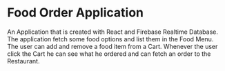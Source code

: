 # Food Order Application

An Application that is created with React and Firebase Realtime Database. The application fetch some food options and list them in the Food Menu. The user can add and remove a food item from a Cart. Whenever the user click the Cart he can see what he ordered and can fetch an order to the Restaurant.
